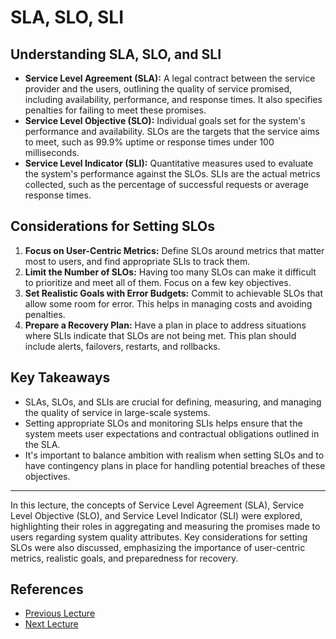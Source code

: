 # SLA, SLO, SLI

## Understanding SLA, SLO, and SLI

- **Service Level Agreement (SLA):** A legal contract between the service provider and the users, outlining the quality of service promised, including availability, performance, and response times. It also specifies penalties for failing to meet these promises.
- **Service Level Objective (SLO):** Individual goals set for the system's performance and availability. SLOs are the targets that the service aims to meet, such as 99.9% uptime or response times under 100 milliseconds.
- **Service Level Indicator (SLI):** Quantitative measures used to evaluate the system's performance against the SLOs. SLIs are the actual metrics collected, such as the percentage of successful requests or average response times.

## Considerations for Setting SLOs

1. **Focus on User-Centric Metrics:** Define SLOs around metrics that matter most to users, and find appropriate SLIs to track them.
2. **Limit the Number of SLOs:** Having too many SLOs can make it difficult to prioritize and meet all of them. Focus on a few key objectives.
3. **Set Realistic Goals with Error Budgets:** Commit to achievable SLOs that allow some room for error. This helps in managing costs and avoiding penalties.
4. **Prepare a Recovery Plan:** Have a plan in place to address situations where SLIs indicate that SLOs are not being met. This plan should include alerts, failovers, restarts, and rollbacks.

## Key Takeaways

- SLAs, SLOs, and SLIs are crucial for defining, measuring, and managing the quality of service in large-scale systems.
- Setting appropriate SLOs and monitoring SLIs helps ensure that the system meets user expectations and contractual obligations outlined in the SLA.
- It's important to balance ambition with realism when setting SLOs and to have contingency plans in place for handling potential breaches of these objectives.

---

In this lecture, the concepts of Service Level Agreement (SLA), Service Level Objective (SLO), and Service Level Indicator (SLI) were explored, highlighting their roles in aggregating and measuring the promises made to users regarding system quality attributes. Key considerations for setting SLOs were also discussed, emphasizing the importance of user-centric metrics, realistic goals, and preparedness for recovery.

## References

- [Previous Lecture](./04%20-%20Fault%20Tolerance%20&%20High%20Availability.md)
- [Next Lecture](./06%20-%20Real%20World%20SLA%20Examples%20from%20the%20Industry.md)
